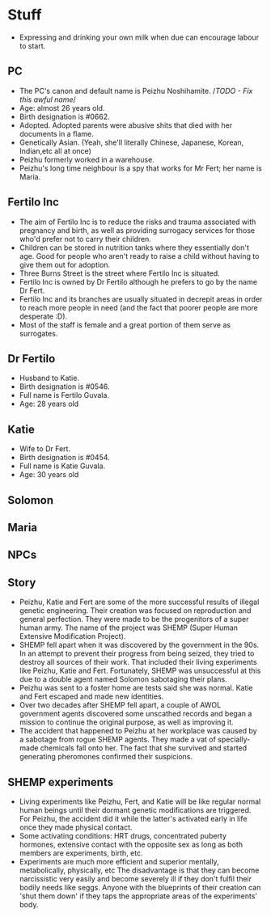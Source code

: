 # Stuff

- Expressing and drinking your own milk when due can encourage labour to start.

## PC

- The PC's canon and default name is Peizhu Noshihamite. /_TODO - Fix this awful name_/
- Age: almost 26 years old.
- Birth designation is #0662.
- Adopted. Adopted parents were abusive shits that died with her documents in a flame.
- Genetically Asian. (Yeah, she'll literally Chinese, Japanese, Korean, Indian,etc all at once)
- Peizhu formerly worked in a warehouse.
- Peizhu's long time neighbour is a spy that works for Mr Fert; her name is Maria.

## Fertilo Inc

- The aim of Fertilo Inc is to reduce the risks and trauma associated with pregnancy and birth, as well as providing surrogacy services for those who'd prefer not to carry their children.
- Children can be stored in nutrition tanks where they essentially don't age. Good for people who aren't ready to raise a child without having to give them out for adoption.
- Three Burns Street is the street where Fertilo Inc is situated.
- Fertilo Inc is owned by Dr Fertilo although he prefers to go by the name Dr Fert.
- Fertilo Inc and its branches are usually situated in decrepit areas in order to reach more people in need (and the fact that poorer people are more desperate :D).
- Most of the staff is female and a great portion of them serve as surrogates.

## Dr Fertilo

- Husband to Katie.
- Birth designation is #0546.
- Full name is Fertilo Guvala.
- Age: 28 years old

## Katie

- Wife to Dr Fert.
- Birth designation is #0454.
- Full name is Katie Guvala.
- Age: 30 years old

## Solomon

## Maria

## NPCs

## Story

- Peizhu, Katie and Fert are some of the more successful results of illegal genetic engineering. Their creation was focused on reproduction and general perfection. They were made to be the progenitors of a super human army. The name of the project was SHEMP (Super Human Extensive Modification Project).
- SHEMP fell apart when it was discovered by the government in the 90s. In an attempt to prevent their progress from being seized, they tried to destroy all sources of their work. That included their living experiments like Peizhu, Katie and Fert. Fortunately, SHEMP was unsuccessful at this due to a double agent named Solomon sabotaging their plans.
- Peizhu was sent to a foster home are tests said she was normal. Katie and Fert escaped and made new identities.
- Over two decades after SHEMP fell apart, a couple of AWOL government agents discovered some unscathed records and began a mission to continue the original purpose, as well as improving it.
- The accident that happened to Peizhu at her workplace was caused by a sabotage from rogue SHEMP agents. They made a vat of specially-made chemicals fall onto her. The fact that she survived and started generating pheromones confirmed their suspicions.

## SHEMP experiments

- Living experiments like Peizhu, Fert, and Katie will be like regular normal human beings until their dormant genetic modifications are triggered. For Peizhu, the accident did it while the latter's activated early in life once they made physical contact.
- Some activating conditions: HRT drugs, concentrated puberty hormones, extensive contact with the opposite sex as long as both members are experiments, birth, etc.
- Experiments are much more efficient and superior mentally, metabolically, physically, etc The disadvantage is that they can become narcissistic very easily and become severely ill if they don't fulfil their bodily needs like seggs. Anyone with the blueprints of their creation can 'shut them down' if they taps the appropriate areas of the experiments' body.

